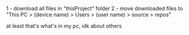 1 - download all files in "thisProject" folder
2 - move downloaded files to "This PC > (device name) > Users > (user name) > source > repos"

at least that's what's in my pc, idk about others
